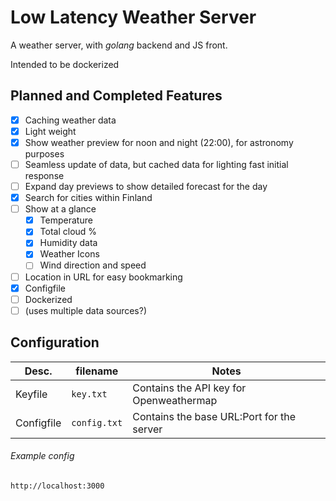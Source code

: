 # Low Latency Weather Server

A weather server, with *golang* backend and JS front.

Intended to be dockerized


## Planned and Completed Features

- [x] Caching weather data
- [x] Light weight
- [x] Show weather preview for noon and night (22:00), for astronomy purposes
- [ ] Seamless update of data, but cached data for lighting fast initial response
- [ ] Expand day previews to show detailed forecast for the day
- [x] Search for cities within Finland
- [ ] Show at a glance
  - [x] Temperature
  - [x] Total cloud %
  - [x] Humidity data
  - [x] Weather Icons
  - [ ] Wind direction and speed
- [ ] Location in URL for easy bookmarking
- [x] Configfile
- [ ] Dockerized
- [ ] (uses multiple data sources?)

## Configuration

| Desc. | filename | Notes |
| -- | -- | -- |
| Keyfile | `key.txt` | Contains the API key for Openweathermap |
| Configfile | `config.txt` | Contains the base URL:Port for the server |

###### Example config
```
http://localhost:3000
```
